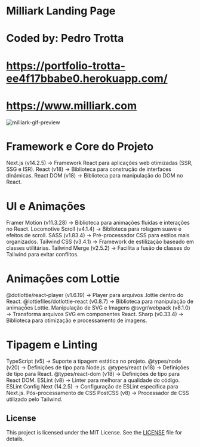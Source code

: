 # Milliark Landing Page
# Coded by: Pedro Trotta
# https://portfolio-trotta-ee4f17bbabe0.herokuapp.com/
# https://www.milliark.com
![milliark-gif-preview](https://github.com/user-attachments/assets/259b0d34-784a-4943-9ad5-438205094f33)

# Framework e Core do Projeto
Next.js (v14.2.5) → Framework React para aplicações web otimizadas (SSR, SSG e ISR).
React (v18) → Biblioteca para construção de interfaces dinâmicas.
React DOM (v18) → Biblioteca para manipulação do DOM no React.

# UI e Animações
Framer Motion (v11.3.28) → Biblioteca para animações fluidas e interações no React.
Locomotive Scroll (v4.1.4) → Biblioteca para rolagem suave e efeitos de scroll.
SASS (v1.83.4) → Pré-processador CSS para estilos mais organizados.
Tailwind CSS (v3.4.1) → Framework de estilização baseado em classes utilitárias.
Tailwind Merge (v2.5.2) → Facilita a fusão de classes do Tailwind para evitar conflitos.

# Animações com Lottie
@dotlottie/react-player (v1.6.19) → Player para arquivos .lottie dentro do React.
@lottiefiles/dotlottie-react (v0.8.7) → Biblioteca para manipulação de animações Lottie.
Manipulação de SVG e Imagens
@svgr/webpack (v8.1.0) → Transforma arquivos SVG em componentes React.
Sharp (v0.33.4) → Biblioteca para otimização e processamento de imagens.

# Tipagem e Linting
TypeScript (v5) → Suporte a tipagem estática no projeto.
@types/node (v20) → Definições de tipo para Node.js.
@types/react (v18) → Definições de tipo para React.
@types/react-dom (v18) → Definições de tipo para React DOM.
ESLint (v8) → Linter para melhorar a qualidade do código.
ESLint Config Next (14.2.5) → Configuração de ESLint específica para Next.js.
Pós-processamento de CSS
PostCSS (v8) → Processador de CSS utilizado pelo Tailwind.

## License

This project is licensed under the MIT License. See the [LICENSE](LICENSE) file for details.

